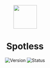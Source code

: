 <p align=center><img src="https://cdn-icons-png.flaticon.com/512/10464/10464776.png" width="75" height="75"></p>
<h1 align=center>Spotless</h1>

<div align="center">

  ![Version](https://img.shields.io/badge/Version-v1.8.0-blue?style=flat-square) 
  ![Status](https://img.shields.io/badge/Status-Stable-brightgreen?style=flat-square)

</div>
